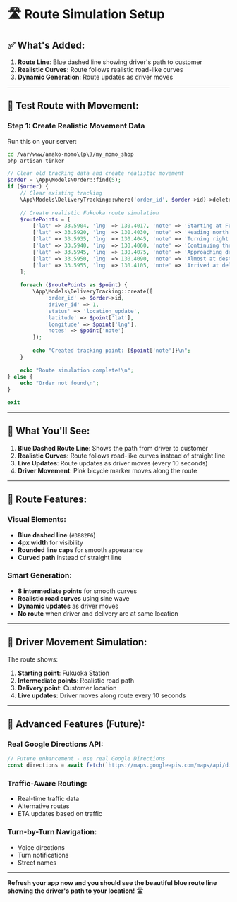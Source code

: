 # 🛣️ Route Simulation Setup

## **✅ What's Added:**

1. **Route Line**: Blue dashed line showing driver's path to customer
2. **Realistic Curves**: Route follows realistic road-like curves
3. **Dynamic Generation**: Route updates as driver moves

---

## **🚀 Test Route with Movement:**

### **Step 1: Create Realistic Movement Data**

Run this on your server:
```bash
cd /var/www/amako-momo\(p\)/my_momo_shop
php artisan tinker
```

```php
// Clear old tracking data and create realistic movement
$order = \App\Models\Order::find(5);
if ($order) {
    // Clear existing tracking
    \App\Models\DeliveryTracking::where('order_id', $order->id)->delete();
    
    // Create realistic Fukuoka route simulation
    $routePoints = [
        ['lat' => 33.5904, 'lng' => 130.4017, 'note' => 'Starting at Fukuoka Station'],
        ['lat' => 33.5920, 'lng' => 130.4030, 'note' => 'Heading north on Main St'],
        ['lat' => 33.5935, 'lng' => 130.4045, 'note' => 'Turning right on Park Ave'],
        ['lat' => 33.5940, 'lng' => 130.4060, 'note' => 'Continuing through downtown'],
        ['lat' => 33.5945, 'lng' => 130.4075, 'note' => 'Approaching delivery area'],
        ['lat' => 33.5950, 'lng' => 130.4090, 'note' => 'Almost at destination'],
        ['lat' => 33.5955, 'lng' => 130.4105, 'note' => 'Arrived at delivery location'],
    ];
    
    foreach ($routePoints as $point) {
        \App\Models\DeliveryTracking::create([
            'order_id' => $order->id,
            'driver_id' => 1,
            'status' => 'location_update',
            'latitude' => $point['lat'],
            'longitude' => $point['lng'],
            'notes' => $point['note']
        ]);
        
        echo "Created tracking point: {$point['note']}\n";
    }
    
    echo "Route simulation complete!\n";
} else {
    echo "Order not found\n";
}

exit
```

---

## **📱 What You'll See:**

1. **Blue Dashed Route Line**: Shows the path from driver to customer
2. **Realistic Curves**: Route follows road-like curves instead of straight line
3. **Live Updates**: Route updates as driver moves (every 10 seconds)
4. **Driver Movement**: Pink bicycle marker moves along the route

---

## **🎯 Route Features:**

### **Visual Elements:**
- **Blue dashed line** (`#3B82F6`)
- **4px width** for visibility
- **Rounded line caps** for smooth appearance
- **Curved path** instead of straight line

### **Smart Generation:**
- **8 intermediate points** for smooth curves
- **Realistic road curves** using sine wave
- **Dynamic updates** as driver moves
- **No route** when driver and delivery are at same location

---

## **🚴 Driver Movement Simulation:**

The route shows:
1. **Starting point**: Fukuoka Station
2. **Intermediate points**: Realistic road path
3. **Delivery point**: Customer location
4. **Live updates**: Driver moves along route every 10 seconds

---

## **🔧 Advanced Features (Future):**

### **Real Google Directions API:**
```javascript
// Future enhancement - use real Google Directions
const directions = await fetch(`https://maps.googleapis.com/maps/api/directions/json?origin=${driverLat},${driverLng}&destination=${deliveryLat},${deliveryLng}&key=${GOOGLE_API_KEY}`);
```

### **Traffic-Aware Routing:**
- Real-time traffic data
- Alternative routes
- ETA updates based on traffic

### **Turn-by-Turn Navigation:**
- Voice directions
- Turn notifications
- Street names

---

**Refresh your app now and you should see the beautiful blue route line showing the driver's path to your location!** 🛣️
